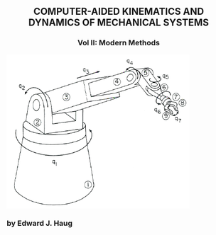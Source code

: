 ## <div align="center">COMPUTER-AIDED KINEMATICS AND DYNAMICS OF MECHANICAL SYSTEMS</div>
### <div align="center">Vol II: Modern Methods</div>
<img align="center" src="https://github.com/tammerb/CAKD2/blob/master/robo_arm.png">

### by Edward J. Haug
